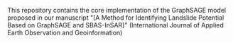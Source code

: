 This repository contains the core implementation of the GraphSAGE model proposed in our manuscript "[A Method for Identifying Landslide Potential Based on GraphSAGE and SBAS-InSAR]" (International Journal of Applied Earth Observation and Geoinformation)
